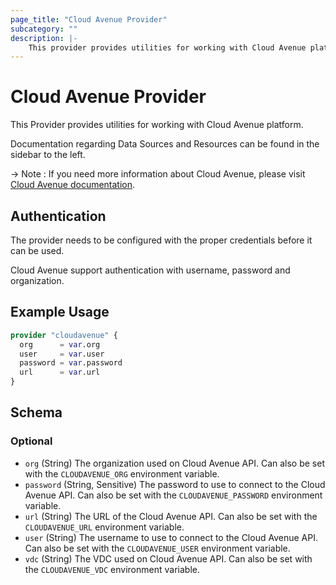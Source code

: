 ```yaml
---
page_title: "Cloud Avenue Provider"
subcategory: ""
description: |-
    This provider provides utilities for working with Cloud Avenue platform.
---
```


# Cloud Avenue Provider

This Provider provides utilities for working with Cloud Avenue platform.

Documentation regarding Data Sources and Resources can be found in the sidebar to the left.

 -> Note : If you need more information about Cloud Avenue, please visit [Cloud Avenue documentation](https://wiki.cloudavenue.orange-business.com/w/index.php/Accueil).

## Authentication

The provider needs to be configured with the proper credentials before it can be used.

Cloud Avenue support authentication with username, password and organization.

## Example Usage

```terraform
provider "cloudavenue" {
  org      = var.org
  user     = var.user
  password = var.password
  url      = var.url
}
```

<!-- schema generated by tfplugindocs -->
## Schema

### Optional

- `org` (String) The organization used on Cloud Avenue API. Can also be set with the `CLOUDAVENUE_ORG` environment variable.
- `password` (String, Sensitive) The password to use to connect to the Cloud Avenue API. Can also be set with the `CLOUDAVENUE_PASSWORD` environment variable.
- `url` (String) The URL of the Cloud Avenue API. Can also be set with the `CLOUDAVENUE_URL` environment variable.
- `user` (String) The username to use to connect to the Cloud Avenue API. Can also be set with the `CLOUDAVENUE_USER` environment variable.
- `vdc` (String) The VDC used on Cloud Avenue API. Can also be set with the `CLOUDAVENUE_VDC` environment variable.
